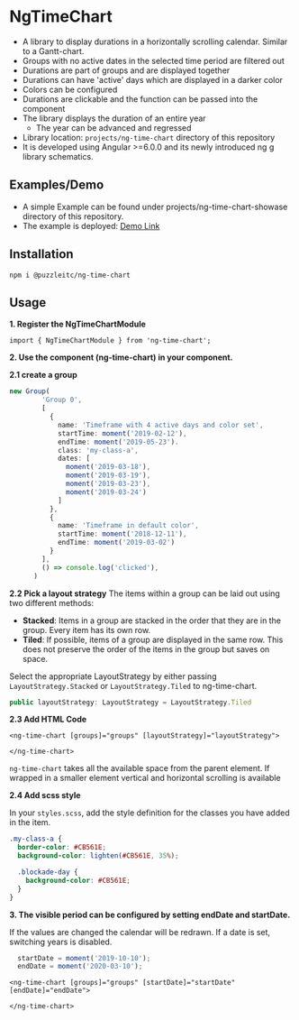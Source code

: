 # NgTimeChart

* A library to display durations in a horizontally scrolling calendar. Similar to a Gantt-chart.
* Groups with no active dates in the selected time period are filtered out
* Durations are part of groups and are displayed together
* Durations can have 'active' days which are displayed in a darker color
* Colors can be configured
* Durations are clickable and the function can be passed into the component
* The library displays the duration of an entire year
  * The year can be advanced and regressed
* Library location: `projects/ng-time-chart` directory of this repository
* It is developed using Angular >=6.0.0 and its newly introduced ng g library schematics.

## Examples/Demo
* A simple Example can be found under projects/ng-time-chart-showase directory of this repository.
* The example is deployed: [Demo Link](https://puzzle.github.io/ng-time-chart/)

## Installation
`npm i @puzzleitc/ng-time-chart`

## Usage
**1. Register the NgTimeChartModule**

`import { NgTimeChartModule } from 'ng-time-chart';`

**2. Use the component (ng-time-chart) in your component.**

**2.1 create a group**
```typescript
new Group(
        'Group 0',
        [
          {
            name: 'Timeframe with 4 active days and color set',
            startTime: moment('2019-02-12'),
            endTime: moment('2019-05-23').
            class: 'my-class-a',
            dates: [
              moment('2019-03-18'),
              moment('2019-03-19'),
              moment('2019-03-23'),
              moment('2019-03-24')
            ]
          },
          {
            name: 'Timeframe in default color',
            startTime: moment('2018-12-11'),
            endTime: moment('2019-03-02')
          }
        ],
        () => console.log('clicked'),
      )
```

**2.2 Pick a layout strategy**
The items within a group can be laid out using two different methods:
- **Stacked**: Items in a group are stacked in the order that they are in the group. Every item has its own row.
- **Tiled**: If possible, items of a group are displayed in the same row. This does not preserve the order of the items in the group but saves on space.

Select the appropriate LayoutStrategy by either passing `LayoutStrategy.Stacked` or `LayoutStrategy.Tiled` to ng-time-chart.

```typescript
public layoutStrategy: LayoutStrategy = LayoutStrategy.Tiled
```

**2.3 Add HTML Code**
```angular2html
<ng-time-chart [groups]="groups" [layoutStrategy]="layoutStrategy">

</ng-time-chart>
```

`ng-time-chart` takes all the available space from the parent element. If wrapped in a smaller element vertical and horizontal scrolling is available

**2.4 Add scss style**

In your `styles.scss`, add the style definition for the classes you have added in the item.
```scss
.my-class-a {
  border-color: #CB561E;
  background-color: lighten(#CB561E, 35%);

  .blockade-day {
    background-color: #CB561E;
  }
}
```

**3. The visible period can be configured by setting endDate and startDate.**
 
If the values are changed the calendar will be redrawn. If a date is set, switching years is disabled.

```typescript
  startDate = moment('2019-10-10');
  endDate = moment('2020-03-10');
```

```angular2html
<ng-time-chart [groups]="groups" [startDate]="startDate" [endDate]="endDate">

</ng-time-chart>
```
